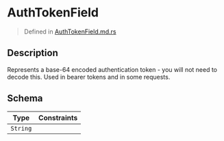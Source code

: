 # AuthTokenField
> Defined in [AuthTokenField.md.rs](../../fields/auth_token/interface/src/interface/fields/auth_token)

## Description
Represents a base-64 encoded authentication token - you will not need to decode this.
Used in bearer tokens and in some requests.

## Schema

| Type | Constraints |
| --- | --- |
| `String` |   |


